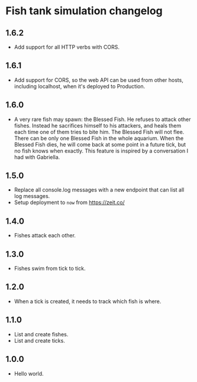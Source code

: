 # Fish tank simulation changelog

## 1.6.2
- Add support for all HTTP verbs with CORS.

## 1.6.1
- Add support for CORS, so the web API can be used from other hosts, including localhost, when it's deployed to Production.

## 1.6.0
- A very rare fish may spawn: the Blessed Fish. He refuses to attack other fishes. Instead he sacrifices himself to his attackers, and heals them each time one of them tries to bite him. The Blessed Fish will not flee. There can be only one Blessed Fish in the whole aquarium. When the Blessed Fish dies, he will come back at some point in a future tick, but no fish knows when exactly. This feature is inspired by a conversation I had with Gabriella.

## 1.5.0
- Replace all console.log messages with a new endpoint that can list all log messages.
- Setup deployment to `now` from https://zeit.co/

## 1.4.0
- Fishes attack each other.

## 1.3.0
- Fishes swim from tick to tick.

## 1.2.0
- When a tick is created, it needs to track which fish is where.

## 1.1.0
- List and create fishes.
- List and create ticks.

## 1.0.0
- Hello world.
